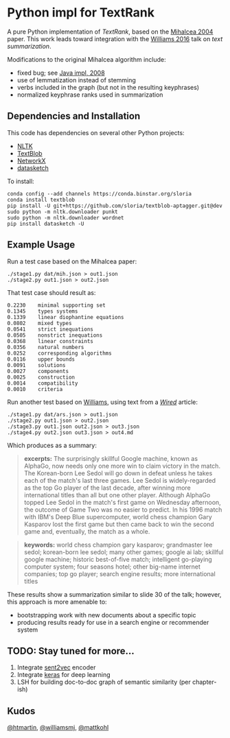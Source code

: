 # Python impl for TextRank

A pure Python implementation of *TextRank*, 
based on the [Mihalcea 2004](http://web.eecs.umich.edu/~mihalcea/papers/mihalcea.emnlp04.pdf) paper.
This work leads toward integration with the [Williams 2016](http://mike.place/2016/summarization/)
talk on *text summarization*.

Modifications to the original Mihalcea algorithm include:

  * fixed bug; see [Java impl, 2008](https://github.com/ceteri/textrank)
  * use of lemmatization instead of stemming
  * verbs included in the graph (but not in the resulting keyphrases)
  * normalized keyphrase ranks used in summarization


## Dependencies and Installation

This code has dependencies on several other Python projects:

  * [NLTK](http://www.nltk.org/)
  * [TextBlob](http://textblob.readthedocs.io/)
  * [NetworkX](http://networkx.readthedocs.io/)
  * [datasketch](https://github.com/ekzhu/datasketch)

To install:

    conda config --add channels https://conda.binstar.org/sloria
    conda install textblob
    pip install -U git+https://github.com/sloria/textblob-aptagger.git@dev
    sudo python -m nltk.downloader punkt
    sudo python -m nltk.downloader wordnet
    pip install datasketch -U


## Example Usage

Run a test case based on the Mihalcea paper:

    ./stage1.py dat/mih.json > out1.json
    ./stage2.py out1.json > out2.json

That test case should result as:

```
0.2230	  minimal supporting set
0.1345	  types systems
0.1339	  linear diophantine equations
0.0802	  mixed types
0.0541	  strict inequations
0.0505	  nonstrict inequations
0.0368	  linear constraints
0.0356	  natural numbers
0.0252	  corresponding algorithms
0.0116	  upper bounds
0.0091	  solutions
0.0027	  components
0.0025	  construction
0.0014	  compatibility
0.0010	  criteria
```

Run another test based on [Williams](http://mike.place/2016/summarization/), using text from a
*[Wired](https://www.wired.com/2016/03/googles-ai-wins-pivotal-game-two-match-go-grandmaster/)*
article:

    ./stage1.py dat/ars.json > out1.json
    ./stage2.py out1.json > out2.json
    ./stage3.py out1.json out2.json > out3.json
    ./stage4.py out2.json out3.json > out4.md

Which produces as a summary:

> **excerpts:** The surprisingly skillful Google machine, known as AlphaGo, now needs only one more win to claim victory in the match. The Korean-born Lee Sedol will go down in defeat unless he takes each of the match's last three games. Lee Sedol is widely-regarded as the top Go player of the last decade, after winning more international titles than all but one other player. Although AlphaGo topped Lee Sedol in the match's first game on Wednesday afternoon, the outcome of Game Two was no easier to predict. In his 1996 match with IBM's Deep Blue supercomputer, world chess champion Gary Kasparov lost the first game but then came back to win the second game and, eventually, the match as a whole.

> **keywords:** world chess champion gary kasparov; grandmaster lee sedol; korean-born lee sedol; many other games; google ai lab; skillful google machine; historic best-of-five match; intelligent go-playing computer system; four seasons hotel; other big-name internet companies; top go player; search engine results; more international titles

These results show a summarization similar to slide 30 of the talk; 
however, this approach is more amenable to:

  * bootstrapping work with new documents about a specific topic
  * producing results ready for use in a search engine or recommender system

## TODO: Stay tuned for more...

  1. Integrate [sent2vec](https://github.com/ryankiros/skip-thoughts) encoder
  2. Integrate [keras](https://keras.io/) for deep learning
  3. LSH for building doc-to-doc graph of semantic similarity (per chapter-ish)

## Kudos

[@htmartin](https://github.com/htmartin),
[@williamsmj](https://github.com/williamsmj/),
[@mattkohl](https://github.com/mattkohl)
